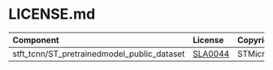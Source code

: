 # LICENSE.md

| Component                            | License              | Copyright |
|:---------                            |:-------              |:----------|
| stft_tcnn/ST_pretrainedmodel_public_dataset  | [SLA0044](./stft_tcnn/ST_pretrainedmodel_public_dataset/LICENSE.md)               | STMicroelectronics  |

